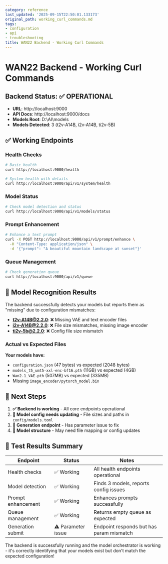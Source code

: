 ```yaml
---
category: reference
last_updated: '2025-09-15T22:50:01.133173'
original_path: working_curl_commands.md
tags:
- configuration
- api
- troubleshooting
title: WAN22 Backend - Working Curl Commands
---
```


# WAN22 Backend - Working Curl Commands

## Backend Status: ✅ OPERATIONAL

- **URL**: http://localhost:9000
- **API Docs**: http://localhost:9000/docs
- **Models Root**: D:\AI\models
- **Models Detected**: 3 (t2v-A14B, i2v-A14B, ti2v-5B)

## ✅ Working Endpoints

### Health Checks

```bash
# Basic health
curl http://localhost:9000/health

# System health with details
curl http://localhost:9000/api/v1/system/health
```

### Model Status

```bash
# Check model detection and status
curl http://localhost:9000/api/v1/models/status
```

### Prompt Enhancement

```bash
# Enhance a text prompt
curl -X POST http://localhost:9000/api/v1/prompt/enhance \
  -H "Content-Type: application/json" \
  -d '{"prompt": "A beautiful mountain landscape at sunset"}'
```

### Queue Management

```bash
# Check generation queue
curl http://localhost:9000/api/v1/queue
```

## 🔧 Model Recognition Results

The backend successfully detects your models but reports them as "missing" due to configuration mismatches:

- **t2v-A14B@2.2.0**: ❌ Missing VAE and text encoder files
- **i2v-A14B@2.2.0**: ❌ File size mismatches, missing image encoder
- **ti2v-5b@2.2.0**: ❌ Config file size mismatch

### Actual vs Expected Files

**Your models have:**

- `configuration.json` (47 bytes) vs expected (2048 bytes)
- `models_t5_umt5-xxl-enc-bf16.pth` (11GB) vs expected (4GB)
- `Wan2.1_VAE.pth` (507MB) vs expected (335MB)
- Missing `image_encoder/pytorch_model.bin`

## 🎯 Next Steps

1. **✅ Backend is working** - All core endpoints operational
2. **🔧 Model config needs updating** - File sizes and paths in `config/models.toml`
3. **🐛 Generation endpoint** - Has parameter issue to fix
4. **📁 Model structure** - May need file mapping or config updates

## 🧪 Test Results Summary

| Endpoint           | Status             | Notes                                    |
| ------------------ | ------------------ | ---------------------------------------- |
| Health checks      | ✅ Working         | All health endpoints operational         |
| Model detection    | ✅ Working         | Finds 3 models, reports config issues    |
| Prompt enhancement | ✅ Working         | Enhances prompts successfully            |
| Queue management   | ✅ Working         | Returns empty queue as expected          |
| Generation submit  | ⚠️ Parameter issue | Endpoint responds but has param mismatch |

The backend is successfully running and the model orchestrator is working - it's correctly identifying that your models exist but don't match the expected configuration!
